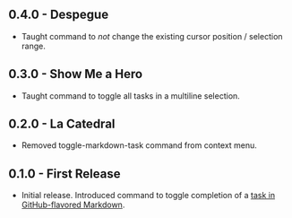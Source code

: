 ## 0.4.0 - Despegue

* Taught command to *not* change the existing cursor position / selection range.

## 0.3.0 - Show Me a Hero

* Taught command to toggle all tasks in a multiline selection.

## 0.2.0 - La Catedral

* Removed toggle-markdown-task command from context menu.

## 0.1.0 - First Release

* Initial release. Introduced command to toggle completion of a [task in GitHub-flavored Markdown][gfm-task-lists].

[gfm-task-lists]: https://help.github.com/articles/writing-on-github/#task-lists
